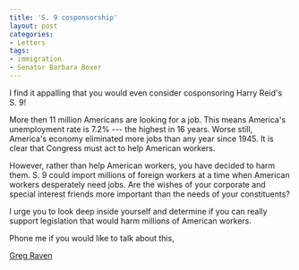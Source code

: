 ```yaml
---
title: 'S. 9 cosponsorship'
layout: post
categories:
- Letters
tags:
- immigration
- Senator Barbara Boxer
---
```


I find it appalling that you would even consider cosponsoring Harry Reid's S. 9!

More then 11 million Americans are looking for a job. This means America's unemployment rate is 7.2% --- the highest in 16 years. Worse still, America's economy eliminated more jobs than any year since 1945. It is clear that Congress must act to help American workers.

However, rather than help American workers, you have decided to harm them. S. 9 could import millions of foreign workers at a time when American workers desperately need jobs. Are the wishes of your corporate and special interest friends more important than the needs of your constituents?

I urge you to look deep inside yourself and determine if you can really support legislation that would harm millions of American workers.

Phone me if you would like to talk about this,

[Greg Raven](https://www.gregraven.org/)